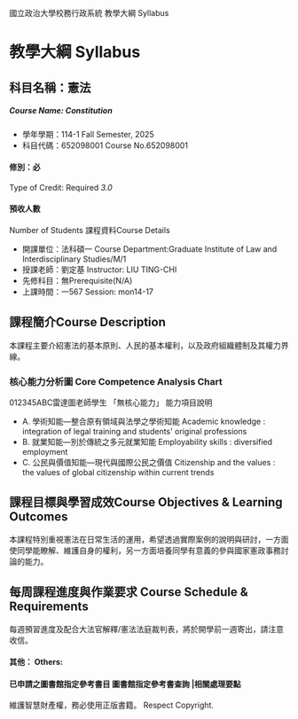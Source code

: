國立政治大學校務行政系統 教學大綱 Syllabus
# 教學大綱 Syllabus
##  科目名稱：憲法 
#####  Course Name: Constitution
  * 學年學期：114-1 Fall Semester, 2025 
  * 科目代碼：652098001 Course No.652098001
#### 修別：必
Type of Credit: Required 
_3.0_
#### 預收人數
Number of Students
課程資料Course Details
  * 開課單位：法科碩一 Course Department:Graduate Institute of Law and Interdisciplinary Studies/M/1 
  * 授課老師：劉定基 Instructor: LIU TING-CHI 
  * 先修科目：無Prerequisite(N/A)
  * 上課時間：一567 Session: mon14-17
##  課程簡介Course Description
本課程主要介紹憲法的基本原則、人民的基本權利，以及政府組織體制及其權力界線。
###  核心能力分析圖 Core Competence Analysis Chart
012345ABC雷達圖老師學生
「無核心能力」 
能力項目說明
  * A. 學術知能—整合原有領域與法學之學術知能 Academic knowledge : integration of legal training and students' original professions
  * B. 就業知能—別於傳統之多元就業知能 Employability skills : diversified employment
  * C. 公民與價值知能—現代與國際公民之價值 Citizenship and the values : the values of global citizenship within current trends
##  課程目標與學習成效Course Objectives & Learning Outcomes 
本課程特別重視憲法在日常生活的運用，希望透過實際案例的說明與研討，一方面使同學能瞭解、維護自身的權利，另一方面培養同學有意義的參與國家憲政事務討論的能力。
##  每周課程進度與作業要求 Course Schedule & Requirements
每週預習進度及配合大法官解釋/憲法法庭裁判表，將於開學前一週寄出，請注意收信。
####  其他： Others:
####  已申請之圖書館指定參考書目  圖書館指定參考書查詢 |相關處理要點
維護智慧財產權，務必使用正版書籍。 Respect Copyright.